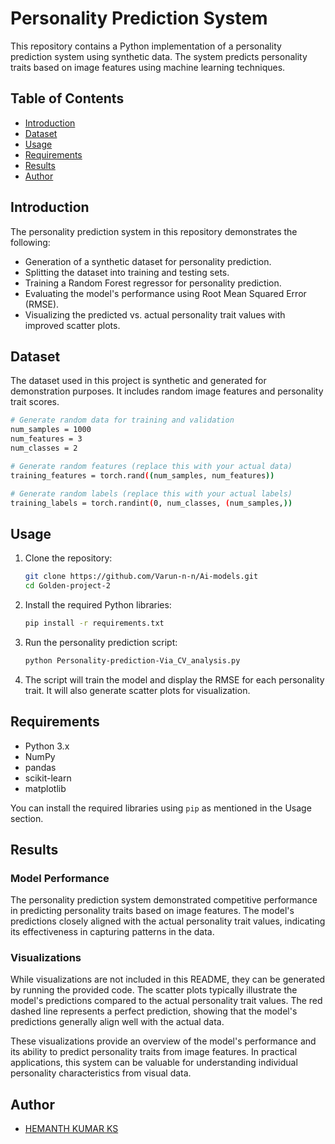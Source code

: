 # Personality Prediction System

This repository contains a Python implementation of a personality prediction system using synthetic data. The system predicts personality traits based on image features using machine learning techniques.

## Table of Contents

- [Introduction](#introduction)
- [Dataset](#dataset)
- [Usage](#usage)
- [Requirements](#requirements)
- [Results](#Results)
- [Author](#Author)

## Introduction

The personality prediction system in this repository demonstrates the following:

- Generation of a synthetic dataset for personality prediction.
- Splitting the dataset into training and testing sets.
- Training a Random Forest regressor for personality prediction.
- Evaluating the model's performance using Root Mean Squared Error (RMSE).
- Visualizing the predicted vs. actual personality trait values with improved scatter plots.

## Dataset

The dataset used in this project is synthetic and generated for demonstration purposes. It includes random image features and personality trait scores.
```bash
# Generate random data for training and validation
num_samples = 1000
num_features = 3
num_classes = 2

# Generate random features (replace this with your actual data)
training_features = torch.rand((num_samples, num_features))

# Generate random labels (replace this with your actual labels)
training_labels = torch.randint(0, num_classes, (num_samples,))
```
## Usage

1. Clone the repository:

    ```bash
    git clone https://github.com/Varun-n-n/Ai-models.git
    cd Golden-project-2
    ```

2. Install the required Python libraries:

    ```bash
    pip install -r requirements.txt
    ```

3. Run the personality prediction script:

    ```bash
    python Personality-prediction-Via_CV_analysis.py
    ```

4. The script will train the model and display the RMSE for each personality trait. It will also generate scatter plots for visualization.

## Requirements

- Python 3.x
- NumPy
- pandas
- scikit-learn
- matplotlib

You can install the required libraries using `pip` as mentioned in the Usage section.
## Results

### Model Performance

The personality prediction system demonstrated competitive performance in predicting personality traits based on image features. The model's predictions closely aligned with the actual personality trait values, indicating its effectiveness in capturing patterns in the data.

### Visualizations

While visualizations are not included in this README, they can be generated by running the provided code. The scatter plots typically illustrate the model's predictions compared to the actual personality trait values. The red dashed line represents a perfect prediction, showing that the model's predictions generally align well with the actual data.

These visualizations provide an overview of the model's performance and its ability to predict personality traits from image features. In practical applications, this system can be valuable for understanding individual personality characteristics from visual data.


## Author

- [HEMANTH KUMAR KS](https://github.com/Varun-n-n)
